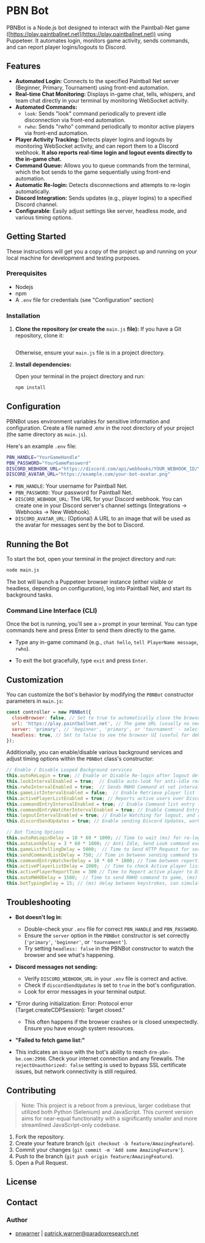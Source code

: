 # PBN Bot

PBNBot is a Node.js bot designed to interact with the Paintball-Net game ([https://play.paintballnet.net](https://play.paintballnet.net)) using Puppeteer. It automates login, monitors game activity, sends commands, and can report player logins/logouts to Discord.

## Features

- **Automated Login:** Connects to the specified Paintball Net server (Beginner, Primary, Tournament) using front-end automation.
- **Real-time Chat Monitoring:** Displays in-game chat, tells, whispers, and team chat directly in your terminal by monitoring WebSocket activity.
- **Automated Commands:**
  - `look`: Sends "look" command periodically to prevent idle disconnection via front-end automation.
  - `rwho`: Sends "rwho" command periodically to monitor active players via front-end automation.
- **Player Activity Tracking:** Detects player logins and logouts by monitoring WebSocket activity, and can report them to a Discord webhook. **It also reports real-time login and logout events directly to the in-game chat.**
- **Command Queue:** Allows you to queue commands from the terminal, which the bot sends to the game sequentially using front-end automation.
- **Automatic Re-login:** Detects disconnections and attempts to re-login automatically.
- **Discord Integration:** Sends updates (e.g., player logins) to a specified Discord channel.
- **Configurable**: Easily adjust settings like server, headless mode, and various timing options.

## Getting Started

These instructions will get you a copy of the project up and running on your local machine for development and testing purposes.

### Prerequisites

- Nodejs
- npm
- A `.env` file for credentials (see "Configuration" section)

### Installation

1. **Clone the repository (or create the** `main.js` **file):**
If you have a Git repository, clone it:

    ```bash
    ```

    Otherwise, ensure your `main.js` file is in a project directory.

2. **Install dependencies:**

    Open your terminal in the project directory and run:

    ```bash
    npm install
    ```

## Configuration

PBNBot uses environment variables for sensitive information and configuration. Create a file named .env in the root directory of your project (the same directory as `main.js`).

Here's an example `.env` file:

```bash
PBN_HANDLE="YourGameHandle"
PBN_PASSWORD="YourGamePassword"
DISCORD_WEBHOOK_URL="https://discord.com/api/webhooks/YOUR_WEBHOOK_ID/YOUR_WEBHOOK_TOKEN"
DISCORD_AVATAR_URL="https://example.com/your-bot-avatar.png"
```

- `PBN_HANDLE`: Your username for Paintball Net.
- `PBN_PASSWORD`: Your password for Paintball Net.
- `DISCORD_WEBHOOK_URL`: The URL for your Discord webhook. You can create one in your Discord server's channel settings (Integrations -> Webhooks -> New Webhook).
- `DISCORD_AVATAR_URL`: (Optional) A URL to an image that will be used as the avatar for messages sent by the bot to Discord.

## Running the Bot

To start the bot, open your terminal in the project directory and run:

```bash
node main.js
```

The bot will launch a Puppeteer browser instance (either visible or headless, depending on configuration), log into Paintball Net, and start its background tasks.

### Command Line Interface (CLI)

Once the bot is running, you'll see a `>` prompt in your terminal. You can type commands here and press Enter to send them directly to the game.

- Type any in-game command (e.g., `chat hello`, `tell PlayerName message`, `rwho`).

- To exit the bot gracefully, type `exit` and press `Enter`.

## Customization

You can customize the bot's behavior by modifying the `PBNBot` constructor parameters in `main.js`:

```javascript
const controller = new PBNBot({
  closeBrowser: false, // Set to true to automatically close the browser when the bot exits
  url: 'https://play.paintballnet.net', // The game URL (usually no need to change)
  server: 'primary', // 'beginner', 'primary', or 'tournament' - selects which server to join
  headless: true, // Set to false to see the browser UI (useful for debugging)
});
```

Additionally, you can enable/disable various background services and adjust timing options within the `PBNBot` class's constructor:

```javascript
// Enable / Disable Looped Background services
this.autoReLogin = true; // Enable or Disable Re-login after logout detected
this.lookIntervalEnabled = true;  // Enable auto-look for anti-idle reasons
this.rwhoIntervalEnabled = true;  // Sends RWHO Command at set interval
this.gameListIntervalEnabled = false;  // Enable Retrieve player list from backend web api
this.activePlayerListEnabled = true; // Reports active users over Discord, works with this.discordSendUpdates enabled
this.commandEntryIntervalEnabled = true; // Enable Command list entry loop.  DO NOT DISABLE
this.commandEntryWatcherIntervalEnabled = true; // Enable Command Entry list watcher to monitor command queue
this.logoutIntervalEnabled = true; // Enable Watching for logout, and re-login
this.discordSendUpdates = true; // Enable sending Discord Updates, works with this.activePlayerListEnabled

// Bot Timing Options
this.autoReLoginDelay = 10 * 60 * 1000; // Time to wait (ms) for re-login (Wait 10 minutes)
this.autoLookDelay = 3 * 60 * 1000; // Anti Idle, Send Look command every 3 minutes (ms)
this.gameListPollingDelay = 5000;  // Time to Send HTTP Request for server list. (ms) (Every 5 seconds)
this.sendCommandListDelay = 750; // Time in between sending command to game. (ms) (Every 3/4 of a second)
this.commandEntryWatcherDelay = 10 * 60 * 1000; // Time between reporting how many commands are in queue to send (ms) 
this.activePlayerListDelay = 1000;  // Time to check Active player list for players to report to Discord. (ms) (1 second)
this.activePlayerReportTime = 300 // Time to Report active player to Discord. (seconds) (5 minutes)
this.autoRWHODelay = 1500;  // Time to send RWHO command to game, (ms) (1.5 Seconds)
this.botTypingDelay = 15; // (ms) delay between keystrokes, can simulate better typing
```

## Troubleshooting

- **Bot doesn't log in**:
  - Double-check your `.env` file for correct `PBN_HANDLE` and `PBN_PASSWORD`.
  - Ensure the `server` option in the `PBNBot` constructor is set correctly (`'primary'`, `'beginner'`, or `'tournament'`).
  - Try setting `headless: false` in the PBNBot constructor to watch the browser and see what's happening.

- **Discord messages not sending:**
  - Verify `DISCORD_WEBHOOK_URL` in your `.env` file is correct and active.
  - Check if `discordSendUpdates` is set to `true` in the bot's configuration.
  - Look for error messages in your terminal output.
- "Error during initialization: Error: Protocol error (Target.createCDPSession): Target closed."
  - This often happens if the browser crashes or is closed unexpectedly. Ensure you have enough system resources.

- **"Failed to fetch game list:"**
- This indicates an issue with the bot's ability to reach `drm-pbn-be.com:2998`. Check your internet connection and any firewalls. The `rejectUnauthorized: false` setting is used to bypass SSL certificate issues, but network connectivity is still required.

## Contributing

> Note: This project is a reboot from a previous, larger codebase that utilized both Python (Selenium) and JavaScript. This current version aims for near-equal functionality with a significantly smaller and more streamlined JavaScript-only codebase.

1. Fork the repository.
2. Create your feature branch (`git checkout -b feature/AmazingFeature`).
3. Commit your changes (`git commit -m 'Add some AmazingFeature'`).
4. Push to the branch (`git push origin feature/AmazingFeature`).
5. Open a Pull Request.

## License

## Contact

### Author
  - [pnwarner](https://github.com/pnwarner) | [patrick.warner@paradoxresearch.net](mailto:patrick.warner@paradoxresearch.net) 